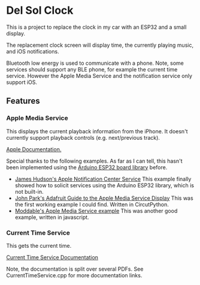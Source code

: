 # Del Sol Clock

This is a project to replace the clock in my car with an ESP32 and a small display.

The replacement clock screen will display time, the currently playing music, and iOS notifications.

Bluetooth low energy is used to communicate with a phone.
Note, some services should support any BLE phone, for example the current time service. However the Apple Media Service and the notification service only support iOS.

## Features

### Apple Media Service

This displays the current playback information from the iPhone. It doesn't currently support playback controls (e.g. next/previous track).

[Apple Documentation.](https://developer.apple.com/library/archive/documentation/CoreBluetooth/Reference/AppleMediaService_Reference/Specification/Specification.html#//apple_ref/doc/uid/TP40014716-CH1-SW7)

Special thanks to the following examples. As far as I can tell, this hasn't been implemented using the [Arduino ESP32 board library](https://github.com/espressif/arduino-esp32) before.

- [James Hudson's Apple Notification Center Service](https://github.com/Smartphone-Companions/ESP32-ANCS-Notifications/blob/master/src/ancs_ble_client.cpp) This example finally showed how to solicit services using the Arduino ESP32 library, which is not built-in.
- [John Park's Adafruit Guide to the Apple Media Service Display](https://learn.adafruit.com/now-playing-bluetooth-apple-media-service-display/apple-music-service) This was the first working example I could find. Written in CircutPython.
- [Moddable's Apple Media Service example](https://github.com/Moddable-OpenSource/moddable/blob/6d7f33f8f318663bd5ba8d6ca6536443d42e68ea/modules/network/ble/ams-client/amsclient.js#L129) This was another good example, written in javascript.

### Current Time Service

This gets the current time.

[Current Time Service Documentation](https://www.bluetooth.com/specifications/specs/current-time-service-1-1/)

Note, the documentation is split over several PDFs. See CurrentTimeService.cpp for more documentation links.

